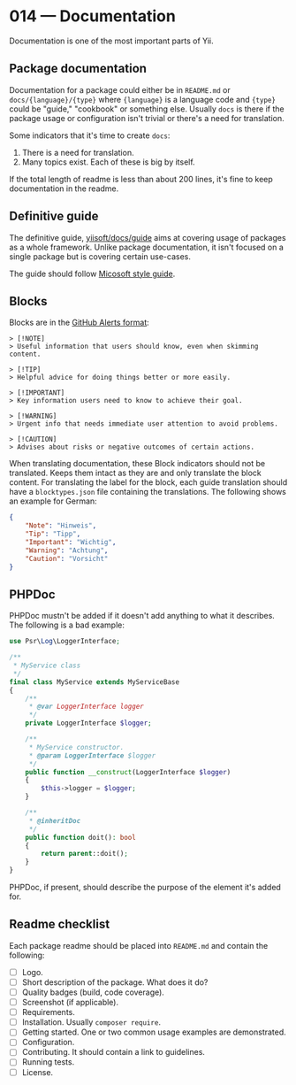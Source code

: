 # 014 — Documentation

Documentation is one of the most important parts of Yii.

## Package documentation

Documentation for a package could either be in `README.md` or `docs/{language}/{type}` where `{language}` is
a language code and `{type}` could be "guide," "cookbook" or something else.
Usually `docs` is there if the package usage or configuration isn't trivial or there's a need for translation.

Some indicators that it's time to create `docs`:

1. There is a need for translation.
2. Many topics exist. Each of these is big by itself.

If the total length of readme is less than about 200 lines, it's fine to keep documentation in the readme.

## Definitive guide

The definitive guide, [yiisoft/docs/guide](https://github.com/yiisoft/docs/tree/master/guide/en)
aims at covering usage of packages as a whole framework. Unlike package documentation, it isn't
focused on a single package but is covering certain use-cases.

The guide should follow [Micosoft style guide](https://learn.microsoft.com/en-us/style-guide/welcome/).

## Blocks

Blocks are in the [GitHub Alerts format](https://docs.github.com/en/get-started/writing-on-github/getting-started-with-writing-and-formatting-on-github/basic-writing-and-formatting-syntax#alerts):

```
> [!NOTE]
> Useful information that users should know, even when skimming content.

> [!TIP]
> Helpful advice for doing things better or more easily.

> [!IMPORTANT]
> Key information users need to know to achieve their goal.

> [!WARNING]
> Urgent info that needs immediate user attention to avoid problems.

> [!CAUTION]
> Advises about risks or negative outcomes of certain actions.
```

When translating documentation, these Block indicators should not be translated.
Keeps them intact as they are and only translate the block content.
For translating the label for the block, each guide translation should have a `blocktypes.json` file
containing the translations. The following shows an example for German:

```json
{
    "Note": "Hinweis",
    "Tip": "Tipp",
    "Important": "Wichtig",
    "Warning": "Achtung",
    "Caution": "Vorsicht"
}
```

## PHPDoc

PHPDoc mustn't be added if it doesn't add anything to what it describes. The following is a bad example:

```php
use Psr\Log\LoggerInterface;

/**
 * MyService class
 */
final class MyService extends MyServiceBase
{
    /**
     * @var LoggerInterface logger 
     */
    private LoggerInterface $logger;

    /**
     * MyService constructor.
     * @param LoggerInterface $logger
     */
    public function __construct(LoggerInterface $logger)
    {
        $this->logger = $logger;
    }

    /**
     * @inheritDoc
     */
    public function doit(): bool
    {
        return parent::doit();    
    }
}
``` 

PHPDoc, if present, should describe the purpose of the element it's added for.

## Readme checklist

Each package readme should be placed into `README.md` and contain the following:

- [ ] Logo.
- [ ] Short description of the package. What does it do?
- [ ] Quality badges (build, code coverage).
- [ ] Screenshot (if applicable).
- [ ] Requirements.
- [ ] Installation. Usually `composer require`.
- [ ] Getting started. One or two common usage examples are demonstrated.
- [ ] Configuration.
- [ ] Contributing. It should contain a link to guidelines.
- [ ] Running tests.
- [ ] License.

